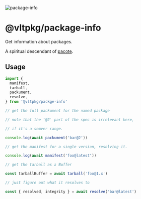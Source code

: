 ![package-info](https://github.com/user-attachments/assets/51412725-7bb3-4126-92b9-a6ba0d1ec18a)

# @vltpkg/package-info

Get information about packages.

A spiritual descendant of [pacote](http://npm.im/pacote).

## Usage

```js
import {
  manifest,
  tarball,
  packument,
  resolve,
} from '@vltpkg/packge-info'

// get the full packument for the named package

// note that the '@2' part of the spec is irrelevant here,

// if it's a semver range.

console.log(await packument('bar@2'))

// get the manifest for a single version, resolving it.

console.log(await manifest('foo@latest'))

// get the tarball as a Buffer

const tarballBuffer = await tarball('foo@1.x')

// just figure out what it resolves to

const { resolved, integrity } = await resolve('bar@latest')
```

